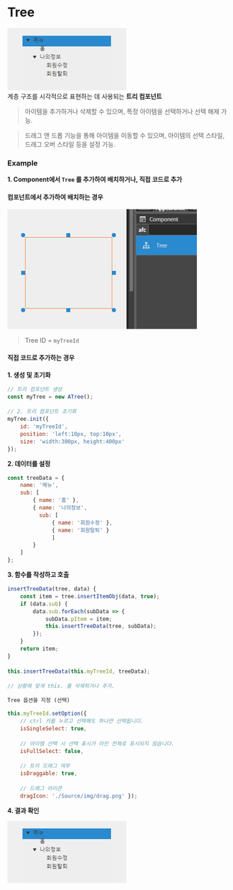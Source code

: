 # Tree

![](../../.gitbook/assets/스크린샷_2025-01-24_104143.png)\
계층 구조를 시각적으로 표현하는 데 사용되는 **트리 컴포넌트**

> 아이템을 추가하거나 삭제할 수 있으며, 특정 아이템을 선택하거나 선택 해제 가능.

> 드래그 앤 드롭 기능을 통해 아이템을 이동할 수 있으며, 아이템의 선택 스타일, 드래그 오버 스타일 등을 설정 가능.

### Example

**1. Component에서 `Tree` 를 추가하여 배치하거나, 직접 코드로 추가**

#### 컴포넌트에서 추가하여 배치하는 경우

![](../../.gitbook/assets/스크린샷_2025-01-24_105432.png)

> Tree ID = `myTreeId`

#### 직접 코드로 추가하는 경우

**1. 생성 및 초기화**

```js
// 트리 컴포넌트 생성 
const myTree = new ATree(); 

// 2. 트리 컴포넌트 초기화 
myTree.init({ 
	id: 'myTreeId', 
	position: 'left:10px, top:10px', 
	size: 'width:300px, height:400px' 
});
```

**2. 데이터를 설정**

```js
const treeData = { 
	name: '메뉴', 
	sub: [ 
		{ name: '홈' }, 
		{ name: '나의정보', 
		  sub: [
			  { name: '회원수정' }, 
			  { name: '회원탈퇴' }
			  ] 
		} 
	] 
};
```

**3. 함수를 작성하고 호출**

```js
insertTreeData(tree, data) { 
	const item = tree.insertItemObj(data, true); 
	if (data.sub) { 
		data.sub.forEach(subData => { 
			subData.pItem = item; 
			this.insertTreeData(tree, subData); 
		}); 
	} 
	return item; 
} 

this.insertTreeData(this.myTreeId, treeData);

// 상황에 맞게 this. 를 삭제하거나 추가.
```

`Tree 옵션을 지정 (선택)`

```js
this.myTreeId.setOption({ 
	// ctrl 키를 누르고 선택해도 하나만 선택됩니다.
	isSingleSelect: true,  
	
	// 아이템 선택 시 선택 표시가 라인 전체로 표시되지 않습니다.
	isFullSelect: false,  
	
	// 트리 드래그 여부
	isDraggable: true,
	  
	// 드래그 아이콘
	dragIcon: './Source/img/drag.png' });
```

**4. 결과 확인**

![](../../.gitbook/assets/스크린샷_2025-01-24_104143.png)
